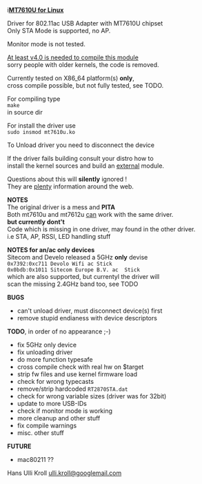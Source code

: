 i<u>**MT7610U for Linux**</u>

Driver for 802.11ac USB Adapter with MT7610U chipset  
Only STA Mode is supported, no AP.  

Monitor mode is not tested.

<u>At least v4.0 is needed to compile this module</u>  
sorry people with older kernels, the code is removed.

Currently tested on X86_64 platform(s) **only**,  
cross compile possible, but not fully tested, see TODO.  

For compiling type  
`make`  
in source dir  

For install the driver use  
`sudo insmod mt7610u.ko`  

To Unload driver you need to disconnect the device

If the driver fails building consult your distro how to  
install the kernel sources and build an <u>external</u> module.
  
Questions about this will **silently** ignored !  
They are <u>plenty</u> information around the web.  

**NOTES**  
The original driver is a mess and **PITA**  
Both mt7610u and mt7612u <u>can</u> work with the same driver.  
**but currently dont't**  
Code which is missing in one driver, may found in the other driver.  
i.e STA, AP, RSSI, LED handling stuff  

**NOTES for an/ac only devices**  
Sitecom and Develo released a 5GHz **only** devise  
`0x7392:0xc711 Devolo Wifi ac Stick`  
`0x0bdb:0x1011 Sitecom Europe B.V. ac  Stick`  
which are also supported, but currentyl the driver will  
scan the missing 2.4GHz band too, see TODO  


**BUGS**  
- can't unload driver, must disconnect device(s) first  
- remove stupid endianess with device descriptors  
  

**TODO**, in order of no appearance ;-)  
- fix 5GHz only device  
- fix unloading driver  
- do more function typesafe  
- cross compile check with real hw on $target  
- strip fw files and use kernel firmware load  
- check for wrong typecasts  
- remove/strip hardcoded `RT2870STA.dat`  
- check for wrong variable sizes (driver was for 32bit)  
- update to more USB-IDs  
- check if monitor mode is working  
- more cleanup and other stuff  
- fix compile warnings  
- misc. other stuff  

**FUTURE**
- mac80211 ??

Hans Ulli Kroll <ulli.kroll@googlemail.com>




